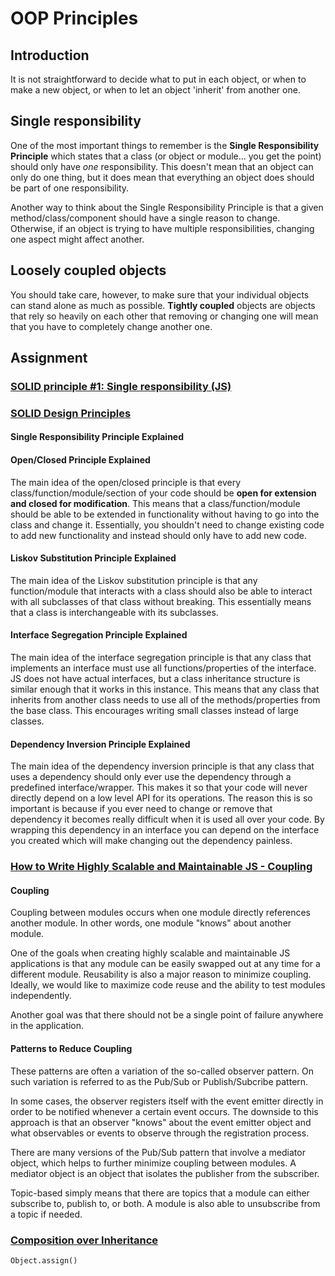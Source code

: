 # OOP Principles

## Introduction

It is not straightforward to decide what to put in each object, or when to make
a new object, or when to let an object 'inherit' from another one.

## Single responsibility

One of the most important things to remember is the **Single Responsibility
Principle** which states that a class (or object or module... you get the
point) should only have *one* responsibility. This doesn't mean that an object
can only do one thing, but it does mean that everything an object does should
be part of one responsibility.

Another way to think about the Single Responsibility Principle is that a given
method/class/component should have a single reason to change. Otherwise, if an
object is trying to have multiple responsibilities, changing one aspect might
affect another.

## Loosely coupled objects

You should take care, however, to make sure that your individual objects can
stand alone as much as possible. **Tightly coupled** objects are objects that
rely so heavily on each other that removing or changing one will mean that you
have to completely change another one.

## Assignment

### [SOLID principle #1: Single responsibility (JS)](https://duncan-mcardle.medium.com/solid-principle-1-single-responsibility-javascript-5d9ce2c6f4a5)

### [SOLID Design Principles](https://www.youtube.com/playlist?list=PLZlA0Gpn_vH9kocFX7R7BAe_CvvOCO_p9)

#### Single Responsibility Principle Explained

#### Open/Closed Principle Explained

The main idea of the open/closed principle is that every
class/function/module/section of your code should be **open for extension and
closed for modification**. This means that a class/function/module should be
able to be extended in functionality without having to go into the class and
change it. Essentially, you shouldn't need to change existing code to add new
functionality and instead should only have to add new code.

#### Liskov Substitution Principle Explained

The main idea of the Liskov substitution principle is that any function/module
that interacts with a class should also be able to interact with all subclasses
of that class without breaking. This essentially means that a class is
interchangeable with its subclasses.

#### Interface Segregation Principle Explained

The main idea of the interface segregation principle is that any class that
implements an interface must use all functions/properties of the interface. JS
does not have actual interfaces, but a class inheritance structure is similar
enough that it works in this instance. This means that any class that inherits
from another class needs to use all of the methods/properties from the base
class. This encourages writing small classes instead of large classes.

#### Dependency Inversion Principle Explained

The main idea of the dependency inversion principle is that any class that uses
a dependency should only ever use the dependency through a predefined
interface/wrapper. This makes it so that your code will never directly depend
on a low level API for its operations. The reason this is so important is
because if you ever need to change or remove that dependency it becomes really
difficult when it is used all over your code. By wrapping this dependency in an
interface you can depend on the interface you created which will make changing
out the dependency painless.

### [How to Write Highly Scalable and Maintainable JS - Coupling](https://web.archive.org/web/20170215102316/http://www.innoarchitech.com:80/scalable-maintainable-javascript-coupling)

#### Coupling

Coupling between modules occurs when one module directly references another
module. In other words, one module "knows" about another module.

One of the goals when creating highly scalable and maintainable JS applications
is that any module can be easily swapped out at any time for a different
module. Reusability is also a major reason to minimize coupling. Ideally, we
would like to maximize code reuse and the ability to test modules
independently.

Another goal was that there should not be a single point of failure anywhere in
the application.

#### Patterns to Reduce Coupling

These patterns are often a variation of the so-called observer pattern. On such
variation is referred to as the Pub/Sub or Publish/Subcribe pattern.

In some cases, the observer registers itself with the event emitter directly in
order to be notified whenever a certain event occurs. The downside to this
approach is that an observer "knows" about the event emitter object and what
observables or events to observe through the registration process.

There are many versions of the Pub/Sub pattern that involve a mediator object,
which helps to further minimize coupling between modules. A mediator object is
an object that isolates the publisher from the subscriber.

Topic-based simply means that there are topics that a module can either
subscribe to, publish to, or both. A module is also able to unsubscribe from a
topic if needed.

### [Composition over Inheritance](https://www.youtube.com/watch?v=wfMtDGfHWpA)

`Object.assign()`
